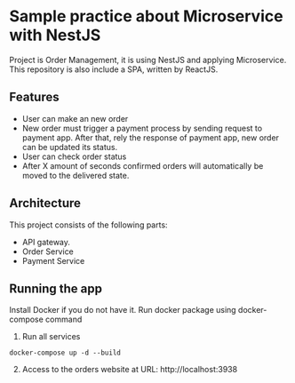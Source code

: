 # Sample practice about Microservice with NestJS  

Project is Order Management, it is using NestJS and applying Microservice. This repository is also include a SPA, written by ReactJS.

## Features

+ User can make an new order
+ New order must trigger a payment process by sending request to payment app. After that, rely the response of payment app, new order can be updated its status.
+ User can check order status
+ After X amount of seconds confirmed orders will automatically be moved to the delivered state.

## Architecture

This project consists of the following parts:
+ API gateway.
+ Order Service
+ Payment Service

## Running the app
Install Docker if you do not have it. Run docker package using docker-compose command

1. Run all services
```
docker-compose up -d --build 
```
2. Access to the orders website at URL: http://localhost:3938
